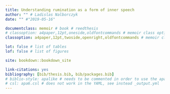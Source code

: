 ```yaml
--- 
title: Understanding rumination as a form of inner speech
author: "" # Ladislas Nalborczyk
date: "" #"2019-05-16"

documentclass: memoir # book # reedthesis
# classoption: a4paper,12pt,oneside,oldfontcommands # memoir class options
classoption: a4paper,12pt,twoside,openright,oldfontcommands # memoir class options

lot: false # list of tables
lof: false # list of figures

site: bookdown::bookdown_site

link-citations: yes
bibliography: [bib/thesis.bib, bib/packages.bib]
# biblio-style: apalike # needs to be commented in order to use the apa6.csl instead
# csl: apa6.csl # does not work in the YAML, see instead _output.yml
---
```









